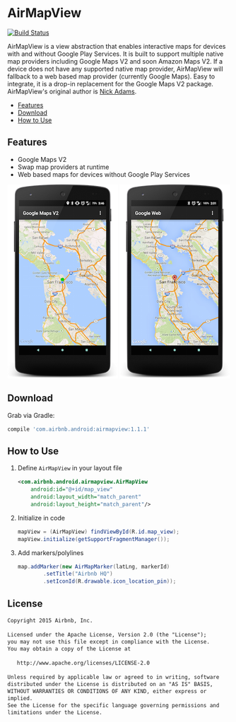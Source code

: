 # AirMapView

[![Build Status](https://travis-ci.org/airbnb/AirMapView.svg)](https://travis-ci.org/airbnb/AirMapView)

AirMapView is a view abstraction that enables interactive maps
for devices with and without Google Play Services. It is built
to support multiple native map providers including Google Maps V2 and soon Amazon Maps V2.
If a device does not have any supported native map provider, AirMapView
will fallback to a web based map provider (currently Google Maps). Easy to integrate, it is a drop-in replacement for the Google Maps V2 package. AirMapView's original author is [Nick Adams](https://github.com/nwadams).

* [Features](#features)
* [Download](#download)
* [How to Use](#how-to-use)

## Features

* Google Maps V2
* Swap map providers at runtime
* Web based maps for devices without Google Play Services

![](screenshots/google_maps_v2.png)
![](screenshots/google_web_maps.png)



## Download

Grab via Gradle:

```groovy
compile 'com.airbnb.android:airmapview:1.1.1'
```


## How to Use

1. Define `AirMapView` in your layout file
    ```xml
    <com.airbnb.android.airmapview.AirMapView
        android:id="@+id/map_view"
        android:layout_width="match_parent"
        android:layout_height="match_parent"/>
    ```

1. Initialize in code
    ```java
    mapView = (AirMapView) findViewById(R.id.map_view);
    mapView.initialize(getSupportFragmentManager());
    ```

1. Add markers/polylines
    ```java
    map.addMarker(new AirMapMarker(latLng, markerId)
            .setTitle("Airbnb HQ")
            .setIconId(R.drawable.icon_location_pin));
    ```


License
--------

    Copyright 2015 Airbnb, Inc.

    Licensed under the Apache License, Version 2.0 (the "License");
    you may not use this file except in compliance with the License.
    You may obtain a copy of the License at

       http://www.apache.org/licenses/LICENSE-2.0

    Unless required by applicable law or agreed to in writing, software
    distributed under the License is distributed on an "AS IS" BASIS,
    WITHOUT WARRANTIES OR CONDITIONS OF ANY KIND, either express or implied.
    See the License for the specific language governing permissions and
    limitations under the License.


 [1]: http://airbnb.github.io/airbnb/AirMapView/
